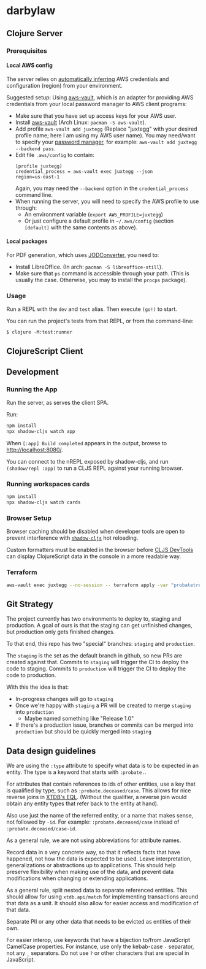 # darbylaw

## Clojure Server

### Prerequisites

#### Local AWS config

The server relies on [automatically inferring](https://docs.aws.amazon.com/sdk-for-java/latest/developer-guide/credentials.html#credentials-default) AWS credentials and configuration (region) from your environment.

Suggested setup: Using [aws-vault](https://github.com/99designs/aws-vault), which is an adapter for providing AWS credentials from your local password manager to AWS client programs:
- Make sure that you have set up access keys for your AWS user.
- Install [aws-vault](https://github.com/99designs/aws-vault) (Arch Linux: `pacman -S aws-vault`). 
- Add profile `aws-vault add juxtegg` (Replace "juxtegg" with your desired profile name; here I am using my AWS user name). You may need/want to specify your [password manager](https://github.com/99designs/aws-vault#vaulting-backends), for example: `aws-vault add juxtegg --backend pass`.
- Edit file `.aws/config` to contain:
    ```
    [profile juxtegg]
    credential_process = aws-vault exec juxtegg --json
    region=us-east-1
    ```
    Again, you may need the `--backend` option in the `credential_process` command line.
- When running the server, you will need to specify the AWS profile to use through:
  - An environment variable (`export AWS_PROFILE=juxtegg`)
  - Or just configure a default profile in `~/.aws/config` (section `[default]` with the same contents as above).

#### Local packages

For PDF generation, which uses [JODConverter](https://github.com/sbraconnier/jodconverter), you need to:
- Install LibreOffice. (In arch: `pacman -S libreoffice-still`).
- Make sure that `ps` command is accessible through your path. (This is usually the case. Otherwise, you may to install the `procps` package).

### Usage

Run a REPL with the `dev` and `test` alias. Then execute `(go!)` to start.

You can run the project's tests from that REPL, or from the command-line:

    $ clojure -M:test:runner

## ClojureScript Client

## Development

### Running the App

Run the server, as serves the client SPA.

Run:
```sh
npm install
npx shadow-cljs watch app
```

When `[:app] Build completed` appears in the output, browse to
[http://localhost:8080/](http://localhost:8080/).

You can connect to the nREPL exposed by shadow-cljs, and run `(shadow/repl :app)` to run a CLJS REPL against your running browser.

### Running workspaces cards

```sh
npm install
npx shadow-cljs watch cards
```

### Browser Setup

Browser caching should be disabled when developer tools are open to prevent interference with
[`shadow-cljs`](https://github.com/thheller/shadow-cljs) hot reloading.

Custom formatters must be enabled in the browser before
[CLJS DevTools](https://github.com/binaryage/cljs-devtools) can display ClojureScript data in the
console in a more readable way.

### Terraform

```sh
aws-vault exec juxtegg --no-session -- terraform apply -var "probatetree_docker_tag=b3ef7a1b5d5c40d13783c905405ed13c4db91e47"
```

## Git Strategy

The project currently has two environments to deploy to, staging and production.
A goal of ours is that the staging can get unfinished changes, but production only gets finished changes.

To that end, this repo has two "special" branches: `staging` and `production`.

The `staging` is the set as the default branch in github, so new PRs are created against that.
Commits to `staging` will trigger the CI to deploy the code to staging.
Commits to `production` will trigger the CI to deploy the code to production.

With this the idea is that:
- In-progress changes will go to `staging`
- Once we're happy with `staging` a PR will be created to merge `staging` into `production`
  - Maybe named something like "Release 1.0"
- If there's a production issue, branches or commits can be merged into `production` but should be quickly merged into `staging`

## Data design guidelines

We are using the `:type` attribute to specify what data is to be expected in an entity. The type is a keyword that starts with `:probate.`.

For attributes that contain references to ids of other entities, use a key that is qualified by type, such as `:probate.deceased/case`. This allows for nice reverse joins in [XTDB's EQL](https://docs.xtdb.com/language-reference/datalog-queries/#pull). (Without the qualifier, a reverse join would obtain any entity types that refer back to the entity at hand).

Also use just the name of the referred entity, or a name that makes sense, not followed by `-id`. For example: `:probate.deceased/case` instead of `:probate.deceased/case-id`.

As a general rule, we are not using abbreviations for attribute names.

Record data in a very concrete way, so that it reflects facts that have happened, not how the data is expected to be used. Leave interpretation, generalizations or abstractions up to applications. This should help preserve flexibility when making use of the data, and prevent data modifications when changing or extending applications.

As a general rule, split nested data to separate referenced entities. This should allow for using `xtdb.api/match` for implementing transactions around that data as a unit. It should also allow for easier access and modification of that data.

Separate PII or any other data that needs to be evicted as entities of their own.

For easier interop, use keywords that have a bijection to/from JavaScript CamelCase properties. For instance, use only the kebab-case `-` separator, not any `_` separators. Do not use `?` or other characters that are special in JavaScript.
